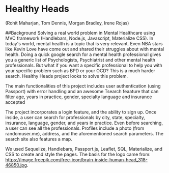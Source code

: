 # Healthy Heads
(Rohit Maharjan, Tom Dennis, Morgan Bradley, Irene Rojas)

##Background
Solving a real world problem in Mental Healthcare using MVC framework (Handlebars, Node.js, Javascript, Materialize CSS). In today's world, mental health is a topic that is very relevant.  Even NBA stars like Kevin Love have come out and shared their struggles about with mental health. Doing a quick google search for a mental health professional gives you a generic list of Psychologists, Psychiatrist and other mental health professionals.  But what if you want a specific professional to help you with your specific problem such as BPD or your OCD?  This is a much harder search.  Healthy Heads project looks to solve this problem.

The main functionalities of this project includes user authentication (using Passport) with error handling and an awesome Tsearch feaature that can filter age, years in practice, gender, specialty language and insurance accepted

The project incorporates a login feature, and the ability to sign up. Once inside, a user can search for professionals by city, state, specialty, insurance, language, gender, and years in practice. Even before searching, a user can see all the professionals. Profiles include a photo (from randomuser.me), address, and the aforementioned search parameters. The search site also features a map.

We used Sequelize, Handlebars, Passport.js, Leaflet, SQL, Materialize, and CSS to create and style the pages. The basis for the logo came from: https://image.freepik.com/free-icon/brain-inside-human-head_318-46850.jpg.
